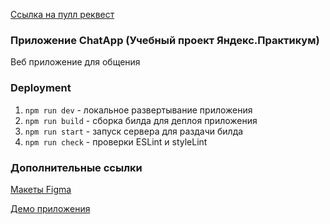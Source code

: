 [Ссылка на пулл реквест](https://github.com/Nick-KNA/middle.messenger.praktikum.yandex/pull/3)

### Приложение ChatApp (Учебный проект Яндекс.Практикум)
Веб приложение для общения

### Deployment

1. `npm run dev` - локальное развертывание приложения
2. `npm run build` - сборка билда для деплоя приложения
3. `npm run start` - запуск сервера для раздачи билда
4. `npm run check` -  проверки ESLint и styleLint

### Дополнительные ссылки
[Макеты Figma](https://www.figma.com/file/7FNaRypKxISxhvGz5WVVUV/Chat-App?node-id=0%3A1)

[Демо приложения](https://kind-payne-fbf39f.netlify.app/)
